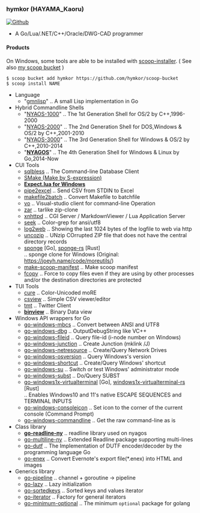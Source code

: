 ### hymkor (HAYAMA\_Kaoru)

[![Github](https://img.shields.io/github/followers/hymkor?label=Follow&style=social)](https://github.com/hymkor)

- A Go/Lua/.NET/C++/Oracle/DWG-CAD programmer

<!--![Top Langs](https://github-readme-stats.vercel.app/api/top-langs/?username=hymkor&hide=html)
![hymkor's github stats](https://github-readme-stats.vercel.app/api?username=hymkor&show_icons=true&count_private=true&line_height=40)

[![trophy](https://github-profile-trophy.vercel.app/?username=hymkor&column=7)](https://github.com/hymkor/github-profile-trophy)
-->

#### Products

On Windows, some tools are able to be installed with [scoop-installer](https://scoop.sh).
( See also [my scoop bucket](https://github.com/hymkor/scoop-bucket/blob/master/README.md#repositories) )

```
$ scoop bucket add hymkor https://github.com/hymkor/scoop-bucket
$ scoop install NAME
```

- Language
    - "[gmnlisp](https://github.com/hymkor/gmnlisp)" ..  A small Lisp implementation in Go
- Hybrid Commandline Shells
    - "[NYAOS-1000](https://github.com/nyaosorg/nyaos1000)" .. The 1st Generation Shell for OS/2 by C++,1996-2000
    - "[NYAOS-2000](https://github.com/nyaosorg/nyaos2000)" .. The 2nd Generation Shell for DOS,Windows &amp; OS/2 by C++,2001-2010
    - "[NYAOS-3000](https://github.com/nyaosorg/nyaos3000)" .. The 3rd Generation Shell for Windows &amp; OS/2 by C++,2010-2014
    - "[**NYAGOS**](https://github.com/nyaosorg/nyagos/)" .. The 4th Generation Shell for Windows &amp; Linux by Go,2014-Now
- CUI Tools
    - [sqlbless](https://github.com/hymkor/sqlbless)
        .. The Command-line Database Client
    - [SMake (Make by S-expression)](https://github.com/hymkor/smake)
    - [**Expect.lua for Windows**](https://github.com/hymkor/expect)
    - [pipe2excel](https://github.com/hymkor/pipe2excel)
        .. Send CSV from STDIN to Excel
    - [makefile2batch](https://github.com/hymkor/makefile2batch)
        .. Convert Makefile to batchfile
    - [vo](https://github.com/hymkor/vo)
        .. Visual-studio client for command-line Operation
    - [zar](https://github.com/hymkor/zar)
        .. tarlike zip-clone
    - [xnhttpd](https://github.com/hymkor/xnhttpd)
        .. CGI Server / MarkdownViewer / Lua Application Server
    - [seek](https://github.com/hymkor/seek)
        .. Color-grep for ansi/utf8
    - [log2web](https://github.com/hymkor/log2web)
        .. Showing the last 1024 bytes of the logfile to web via http
    - [uncozip](https://github.com/hymkor/uncozip)
        .. UNzip COrrupted ZIP file that does not have the central directory records
    - [sponge](https://github.com/hymkor/sponge) [Go], [sponge-rs](https://github.com/hymkor/sponge-rs) [Rust]  
        .. sponge clone for Windows (Original: https://joeyh.name/code/moreutils/)
    - [make-scoop-manifest](https://github.com/hymkor/make-scoop-manifest)
        .. Make scoop manifest
    - [fcopy](https://github.com/hymkor/fcopy)
        .. Force to copy files even if they are using by other processes and/or the destination directories are protected
- TUI Tools
    - [cure](https://github.com/hymkor/cure)
        .. Color-Unicoded moRE
    - [csview](https://github.com/hymkor/csview)
        .. Simple CSV viewer/editor
    - [tmt](https://github.com/hymkor/tmt)
        .. Twitter Client
    - [**binview**](https://github.com/hymkor/binview)
        .. Binary Data view
- Windows API wrappers for Go
    - [go-windows-mbcs](https://github.com/nyaosorg/go-windows-mbcs)
        .. Convert between ANSI and UTF8
    - [go-windows-dbg](https://github.com/nyaosorg/go-windows-dbg)
        .. OutputDebugString like VC++
    - [go-windows-fileid](https://github.com/hymkor/go-windows-fileid)
        .. Query file-id (i-node number on Windows)
    - [go-windows-junction](https://github.com/nyaosorg/go-windows-junction)
        .. Create Junction (mklink /J)
    - [go-windows-netresource](https://github.com/nyaosorg/go-windows-netresource)
        .. Create/Query Network Drives
    - [go-windows-osversion](https://github.com/hymkor/go-windows-osversion)
        .. Query Windows's version
    - [go-windows-shortcut](https://github.com/nyaosorg/go-windows-shortcut)
        .. Create/Query Windows' shortcut
    - [go-windows-su](https://github.com/nyaosorg/go-windows-su)
        .. Switch or test Windows' administrator mode
    - [go-windows-subst](https://github.com/nyaosorg/go-windows-subst)
        .. Do/Query SUBST
    - [go-windows1x-virtualterminal](https://github.com/hymkor/go-windows1x-virtualterminal) [Go], [windows1x-virtualterminal-rs](https://github.com/hymkor/windows1x-virtualterminal-rs) [Rust]  
        .. Enables Windows10 and 11's native ESCAPE SEQUENCES and TERMINAL INPUTS
    - [go-windows-consoleicon](https://github.com/nyaosorg/go-windows-consoleicon)
        .. Set icon to the corner of the current console (Command Prompt)
    - [go-windows-commandline](https://github.com/nyaosorg/go-windows-commandline)
        .. Get the raw command-line as is
- Class library
    - [**go-readline-ny**](https://github.com/nyaosorg/go-readline-ny)
        .. readline library used on nyagos
    - [go-multiline-ny](https://github.com/hymkor/go-multiline-ny)
        .. Extended Readline package supporting multi-lines
    - [go-dutf](https://github.com/hymkor/go-dutf)
        .. The Implementation of DUTF encoder/decoder by the programming language Go
    - [go-enex](https://github.com/hymkor/go-enex)
        .. Convert Evernote's export file(*.enex) into HTML and images
- Generics library
    - [go-pipeline](https://github.com/hymkor/go-pipeline)
        .. channel + goroutine -&gt; pipeline
    - [go-lazy](https://github.com/hymkor/go-lazy)
        .. Lazy initialization
    - [go-sortedkeys](https://github.com/hymkor/go-sortedkeys)
        .. Sorted keys and values iterator
    - [go-iterator](https://github.com/hymkor/go-iterator)
        .. Factory for general iterators
    - [go-minimum-optional](https://github.com/hymkor/go-minimum-optional)
        .. The minimum `optional` package for golang

